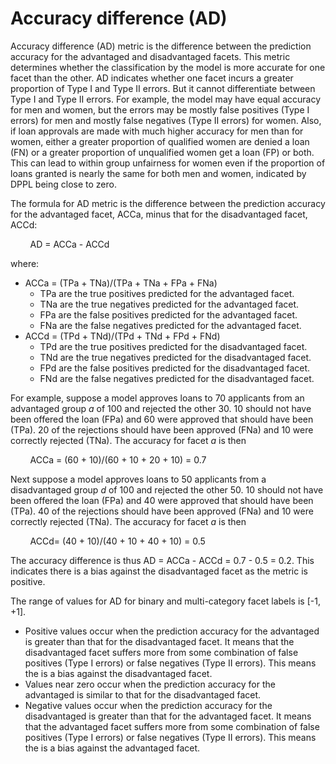 # Accuracy difference \(AD\)<a name="clarify-post-training-bias-metric-ad"></a>

Accuracy difference \(AD\) metric is the difference between the prediction accuracy for the advantaged and disadvantaged facets\. This metric determines whether the classification by the model is more accurate for one facet than the other\. AD indicates whether one facet incurs a greater proportion of Type I and Type II errors\. But it cannot differentiate between Type I and Type II errors\. For example, the model may have equal accuracy for men and women, but the errors may be mostly false positives \(Type I errors\) for men and mostly false negatives \(Type II errors\) for women\. Also, if loan approvals are made with much higher accuracy for men than for women, either a greater proportion of qualified women are denied a loan \(FN\) or a greater proportion of unqualified women get a loan \(FP\) or both\. This can lead to within group unfairness for women even if the proportion of loans granted is nearly the same for both men and women, indicated by DPPL being close to zero\.

The formula for AD metric is the difference between the prediction accuracy for the advantaged facet, ACCa, minus that for the disadvantaged facet, ACCd:

        AD = ACCa \- ACCd

where:
+ ACCa = \(TPa \+ TNa\)/\(TPa \+ TNa \+ FPa \+ FNa\) 
  + TPa are the true positives predicted for the advantaged facet\.
  + TNa are the true negatives predicted for the advantaged facet\.
  + FPa are the false positives predicted for the advantaged facet\.
  + FNa are the false negatives predicted for the advantaged facet\.
+ ACCd = \(TPd \+ TNd\)/\(TPd \+ TNd \+ FPd \+ FNd\)
  + TPd are the true positives predicted for the disadvantaged facet\.
  + TNd are the true negatives predicted for the disadvantaged facet\.
  + FPd are the false positives predicted for the disadvantaged facet\.
  + FNd are the false negatives predicted for the disadvantaged facet\.

For example, suppose a model approves loans to 70 applicants from an advantaged group *a* of 100 and rejected the other 30\. 10 should not have been offered the loan \(FPa\) and 60 were approved that should have been \(TPa\)\. 20 of the rejections should have been approved \(FNa\) and 10 were correctly rejected \(TNa\)\. The accuracy for facet *a* is then

        ACCa = \(60 \+ 10\)/\(60 \+ 10 \+ 20 \+ 10\) = 0\.7

Next suppose a model approves loans to 50 applicants from a disadvantaged group *d* of 100 and rejected the other 50\. 10 should not have been offered the loan \(FPa\) and 40 were approved that should have been \(TPa\)\. 40 of the rejections should have been approved \(FNa\) and 10 were correctly rejected \(TNa\)\. The accuracy for facet *a* is then

        ACCd= \(40 \+ 10\)/\(40 \+ 10 \+ 40 \+ 10\) = 0\.5

The accuracy difference is thus AD = ACCa \- ACCd = 0\.7 \- 0\.5 = 0\.2\. This indicates there is a bias against the disadvantaged facet as the metric is positive\.

The range of values for AD for binary and multi\-category facet labels is \[\-1, \+1\]\.
+ Positive values occur when the prediction accuracy for the advantaged is greater than that for the disadvantaged facet\. It means that the disadvantaged facet suffers more from some combination of false positives \(Type I errors\) or false negatives \(Type II errors\)\. This means the is a bias against the disadvantaged facet\.
+ Values near zero occur when the prediction accuracy for the advantaged is similar to that for the disadvantaged facet\.
+ Negative values occur when the prediction accuracy for the disadvantaged is greater than that for the advantaged facet\. It means that the advantaged facet suffers more from some combination of false positives \(Type I errors\) or false negatives \(Type II errors\)\. This means the is a bias against the advantaged facet\.